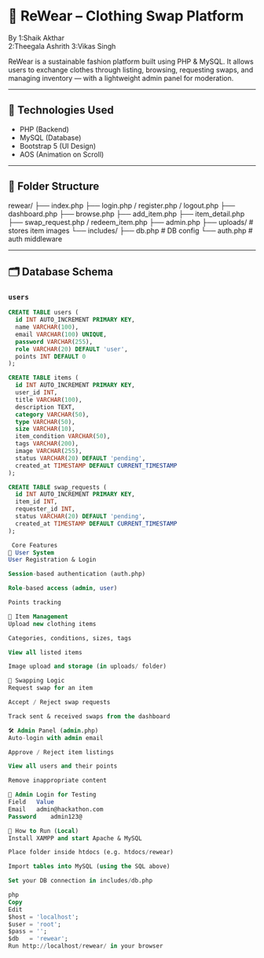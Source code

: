 # 👕 ReWear – Clothing Swap Platform
By 1:Shaik Akthar  
   2:Theegala Ashrith 
   3:Vikas Singh 

ReWear is a sustainable fashion platform built using PHP & MySQL. It allows users to exchange clothes through listing, browsing, requesting swaps, and managing inventory — with a lightweight admin panel for moderation.

---

## 🔧 Technologies Used
- PHP (Backend)
- MySQL (Database)
- Bootstrap 5 (UI Design)
- AOS (Animation on Scroll)

---

## 📂 Folder Structure
rewear/
├── index.php
├── login.php / register.php / logout.php
├── dashboard.php
├── browse.php
├── add_item.php
├── item_detail.php
├── swap_request.php / redeem_item.php
├── admin.php
├── uploads/ # stores item images
└── includes/
├── db.php # DB config
└── auth.php # auth middleware


---

## 🗂️ Database Schema

### `users`
```sql
CREATE TABLE users (
  id INT AUTO_INCREMENT PRIMARY KEY,
  name VARCHAR(100),
  email VARCHAR(100) UNIQUE,
  password VARCHAR(255),
  role VARCHAR(20) DEFAULT 'user',
  points INT DEFAULT 0
);

CREATE TABLE items (
  id INT AUTO_INCREMENT PRIMARY KEY,
  user_id INT,
  title VARCHAR(100),
  description TEXT,
  category VARCHAR(50),
  type VARCHAR(50),
  size VARCHAR(10),
  item_condition VARCHAR(50),
  tags VARCHAR(200),
  image VARCHAR(255),
  status VARCHAR(20) DEFAULT 'pending',
  created_at TIMESTAMP DEFAULT CURRENT_TIMESTAMP
);

CREATE TABLE swap_requests (
  id INT AUTO_INCREMENT PRIMARY KEY,
  item_id INT,
  requester_id INT,
  status VARCHAR(20) DEFAULT 'pending',
  created_at TIMESTAMP DEFAULT CURRENT_TIMESTAMP
);

 Core Features
👤 User System
User Registration & Login

Session-based authentication (auth.php)

Role-based access (admin, user)

Points tracking

🧺 Item Management
Upload new clothing items

Categories, conditions, sizes, tags

View all listed items

Image upload and storage (in uploads/ folder)

🔁 Swapping Logic
Request swap for an item

Accept / Reject swap requests

Track sent & received swaps from the dashboard

🛠️ Admin Panel (admin.php)
Auto-login with admin email

Approve / Reject item listings

View all users and their points

Remove inappropriate content

🧪 Admin Login for Testing
Field	Value
Email	admin@hackathon.com
Password	admin123@

🚀 How to Run (Local)
Install XAMPP and start Apache & MySQL

Place folder inside htdocs (e.g. htdocs/rewear)

Import tables into MySQL (using the SQL above)

Set your DB connection in includes/db.php

php
Copy
Edit
$host = 'localhost';
$user = 'root';
$pass = '';
$db   = 'rewear';
Run http://localhost/rewear/ in your browser

